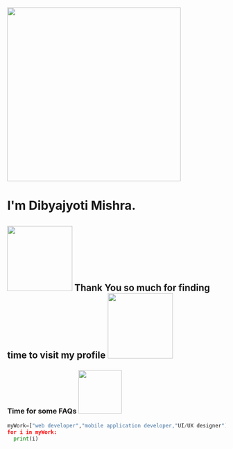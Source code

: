 ### <img src="https://media.giphy.com/media/3o7TKGAJ7CLp95cNI4/giphy.gif" width="400"> <h1>I'm Dibyajyoti Mishra.</h1> 
<h2><img src="https://media.giphy.com/media/3o6YgeW2KCMkubUVos/giphy.gif" width="150"> Thank You so much for finding time to visit my profile <img src="https://media.giphy.com/media/3o6YgeW2KCMkubUVos/giphy.gif" width="150"> </h2>


<h3>Time for some FAQs <img src="https://media.giphy.com/media/Yqiw4XZ1LhMRRCL2ZO/giphy.gif" width="100"> </h3>

```python
myWork=["web developer","mobile application developer,"UI/UX designer"]
for i in myWork:
  print(i) 
 ```
